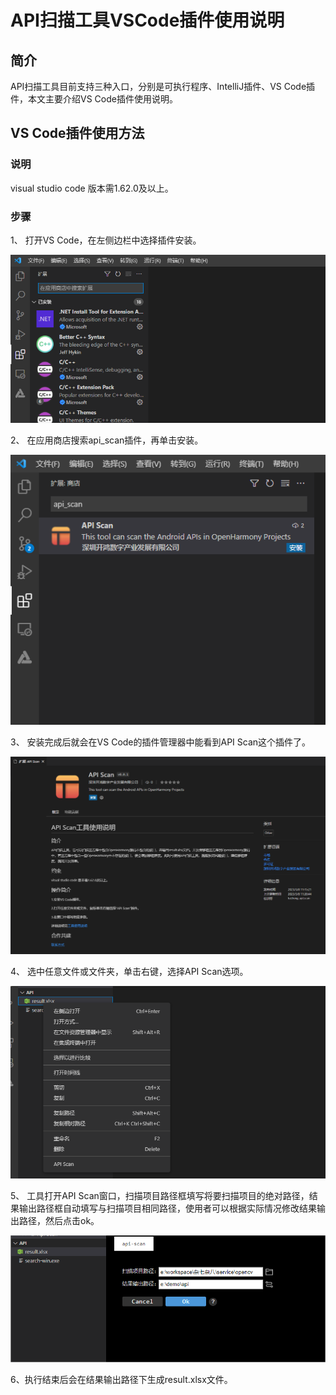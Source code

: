 # API扫描工具VSCode插件使用说明
## 简介

API扫描工具目前支持三种入口，分别是可执行程序、IntelliJ插件、VS Code插件，本文主要介绍VS Code插件使用说明。

## VS Code插件使用方法

### 说明

visual studio code 版本需1.62.0及以上。

### 步骤

1、 打开VS Code，在左侧边栏中选择插件安装。

![](../../figures/pic-plug-in-search.png)

2、 在应用商店搜索api_scan插件，再单击安装。

![](../../figures/pic-plug-in-select.png)

3、 安装完成后就会在VS Code的插件管理器中能看到API Scan这个插件了。

![](../../figures/pic-plug-in-api.png)

4、 选中任意文件或文件夹，单击右键，选择API Scan选项。

![](../../figures/pic-plug-in-api-c++.png)

5、 工具打开API Scan窗口，扫描项目路径框填写将要扫描项目的绝对路径，结果输出路径框自动填写与扫描项目相同路径，使用者可以根据实际情况修改结果输出路径，然后点击ok。

![](../../figures/pic-api-frame.png)

6、执行结束后会在结果输出路径下生成result.xlsx文件。
